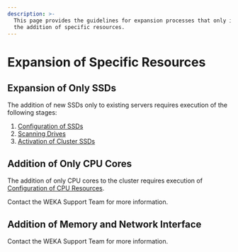 ```yaml
---
description: >-
  This page provides the guidelines for expansion processes that only involve
  the addition of specific resources.
---
```


# Expansion of Specific Resources

## Expansion of Only SSDs

The addition of new SSDs only to existing servers requires execution of the following stages:

1. [Configuration of SSDs](../../install/bare-metal/using-cli.md#stage-6-configuration-of-ssds)
2. [Scanning Drives](../../install/bare-metal/using-cli.md#stage-7-scanning-drives)
3. [Activation of Cluster SSDs](../../install/bare-metal/using-cli.md#stage-14-activation-of-cluster-ssds)

## Addition of Only CPU Cores

The addition of only CPU cores to the cluster requires execution of [Configuration of CPU Resources](../../install/bare-metal/using-cli.md#stage-8-configuration-of-cpu-resources).

Contact the WEKA Support Team for more information.

## Addition of Memory and Network Interface

Contact the WEKA Support Team for more information.

